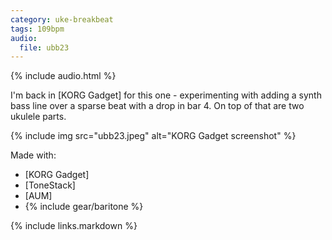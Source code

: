 ```yaml
---
category: uke-breakbeat
tags: 109bpm
audio:
  file: ubb23
---
```

{% include audio.html %}

I'm back in [KORG Gadget] for this one - experimenting with adding a synth bass line over a sparse beat with a drop in bar 4. On top of that are two ukulele parts.

{% include img src="ubb23.jpeg" alt="KORG Gadget screenshot" %}

Made with:

* [KORG Gadget]
* [ToneStack]
* [AUM]
* {% include gear/baritone %}

{% include links.markdown %}